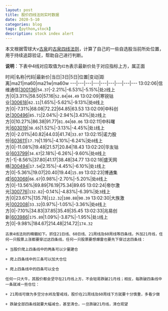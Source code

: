 ```yaml
---
layout: post
title: 股价四线法则实时数据
date: 2020-5-10
categories: blog
tags: [python,stock]
description: stock index alert
---
```



本文根据雪球大v[古泉](https://xueqiu.com/u/7148646888)的[古泉四线法则](https://xueqiu.com/7148646888/130498192)，计算了自己的一些自选股当前所处位置，用于持续追踪验证，帮助自己进行判断。

**说明**：下表中4线对应取值为`红色`表示最新价处于对应指标上方，属正面

时间|名称|代码|最新价|当日|3日|5日|位置|变动|距离|ma21|ma60|ma21w|ma60w
---|---|---|---|---|---|---|---|---
13:02:06|信维通信|[300136](https://xueqiu.com/S/SZ300136)|`54.37`|-2.21%|-6.53%|-5.15%|处`2`线上方|0|3.31%|58.50|57.16|`52.84`|`44.49`
13:02:09|寒锐钴业|[300618](https://xueqiu.com/S/SZ300618)|`62.11`|1.65%|-5.62%|-9.13%|处`0`线上方|0|-7.31%|68.08|72.22|64.85|63.53
13:02:09|中科创达|[300496](https://xueqiu.com/S/SZ300496)|`85.71`|2.04%|-2.94%|3.43%|处`2`线上方|0|10.27%|86.38|91.77|`81.04`|`60.06`
13:02:11|中科曙光|[603019](https://xueqiu.com/S/SH603019)|`38.65`|1.52%|-3.13%|-4.45%|处`1`线上方|0|-2.01%|40.82|44.03|41.74|`33.07`
13:02:15|诺力股份|[603611](https://xueqiu.com/S/SH603611)|`17.79`|1.19%|-4.10%|-6.24%|处`0`线上方|0|-11.08%|19.48|21.57|20.84|18.43
13:02:20|华友钴业|[603799](https://xueqiu.com/S/SH603799)|`34.67`|2.18%|-6.26%|-9.60%|处`0`线上方|-1|-8.56%|37.80|41.17|38.48|34.77
13:02:18|盛天网络|[300494](https://xueqiu.com/S/SZ300494)|`17.54`|2.15%|-4.45%|-6.10%|处`1`线上方|0|-5.36%|19.07|20.40|19.44|`15.89`
13:02:23|博通集成|[603068](https://xueqiu.com/S/SH603068)|`66.67`|0.98%|-2.70%|-5.20%|处`0`线上方|0|-13.56%|69.89|76.19|75.34|89.65
13:02:24|帝尔激光|[300776](https://xueqiu.com/S/SZ300776)|`132.82`|-0.14%|-4.83%|-6.39%|处`3`线上方|0|23.67%|135.78|`112.32`|`100.88`|`90.39`
13:02:30|大族激光|[002008](https://xueqiu.com/S/SZ002008)|`33.32`|0.97%|-1.05%|-3.36%|处`0`线上方|0|-7.10%|34.83|37.85|35.49|35.45
13:02:33|兆易创新|[603986](https://xueqiu.com/S/SH603986)|`175.89`|1.09%|-3.87%|-1.95%|处`1`线上方|0|-9.98%|184.67|214.48|214.72|`174.32`

```
古泉4线法则的精髓如下。抓住21日线、60日线、21周线及60周线等四条线，外加21月线，任何一只股票上涨都要穿过这四条线，任何一只股票要想爆雷也要先下穿过这四条线：

+ 当股价爬上四条线中的两条可以少量建仓

+ 爬上四条线中的三条可以加大仓位

+ 爬上四条线中的四条可以全仓

任何一只大牛，其股价都会坚守在21月线上方，不会轻易跌破21月线；相反，每跌破四条线中一条就减一些仓位：

+ 21周线可做为多空分水岭及警戒线，股价在21周线及60周线下方就要十分慎重，多看少做

+ 跌破全部四条线就要大幅减仓，甚至清仓，一旦跌破21月线，清仓观望
```